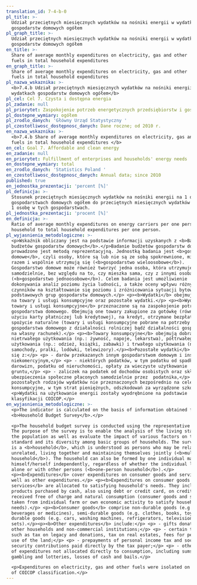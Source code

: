 ```yaml
---
translation_id: 7-4-b-0
pl_title: >-
  Udział przeciętnych miesięcznych wydatków na nośniki energii w wydatkach
  gospodarstw domowych ogółem
pl_graph_title: >-
  Udział przeciętnych miesięcznych wydatków na nośniki energii w wydatkach
  gospodarstw domowych ogółem
en_title: >-
  Share of average monthly expenditures on electricity, gas and other
  fuels in total household expenditures
en_graph_title: >-
  Share of average monthly expenditures on electricity, gas and other
  fuels in total household expenditures
pl_nazwa_wskaznika: >-
  <b>7.4.b Udział przeciętnych miesięcznych wydatków na nośniki energii w
  wydatkach gospodarstw domowych ogółem</b>
pl_cel: Cel 7. Czysta i dostępna energia
pl_zadanie: null
pl_priorytet: Zaspokojenie potrzeb energetycznych przedsiębiorstw i gospodarstw domowych
pl_dostepne_wymiary: ogółem
pl_zrodlo_danych: 'Główny Urząd Statystyczny '
pl_czestotliwosc_dostępnosc_danych: Dane roczne; od 2010 r.
en_nazwa_wskaznika: >-
  <b>7.4.b Share of average monthly expenditures on electricity, gas and other
  fuels in total household expenditures </b>
en_cel: Goal 7. Affordable and clean energy
en_zadanie: null
en_priorytet: Fulfillment of enterprises and households' energy needs
en_dostepne_wymiary: total
en_zrodlo_danych: 'Statistics Poland '
en_czestotliwosc_dostępnosc_danych: Annual data; since 2010
published: true
en_jednostka_prezentacji: 'percent [%]'
pl_definicja: >-
  Stosunek przeciętnych miesięcznych wydatków na nośniki energii na 1 osobę w
  gospodarstwach domowych ogółem do przeciętnych miesięcznych wydatków ogółem na
  1 osobę w tych gospodarstwach.
pl_jednostka_prezentacji: 'procent [%]'
en_definicja: >-
  Ratio of average monthly expenditures on energy carriers per one person in a
  household to total household expenditures per one person.
pl_wyjasnienia_metodologiczne: >-
  <p>Wskaźnik obliczany jest na podstawie informacji uzyskanych z <b>Badania
  budżetów gospodarstw domowych</b>.</p>Badanie budżetów gospodarstw domowych
  prowadzone jest metodą reprezentacyjną. Jednostką badania jest <b>gospodarstwo
  domowe</b>, czyli osoby, które są lub nie są ze sobą spokrewnione, mieszkają
  razem i wspólnie utrzymują się (<b>gospodarstwo wieloosobowe</b>).
  Gospodarstwo domowe może również tworzyć jedna osoba, która utrzymuje się
  samodzielnie, bez względu na to, czy mieszka sama, czy z innymi osobami
  (<b>gospodarstwo jednoosobowe</b>). Celem badania jest umożliwienie
  dokonywania analiz poziomu życia ludności, a także oceny wpływu różnych
  czynników na kształtowanie się poziomu i zróżnicowania sytuacji bytowej
  podstawowych grup gospodarstw domowych.</p> <p><b>Wydatki</b> obejmują wydatki
  na towary i usługi konsumpcyjne oraz pozostałe wydatki.</p> <p><b>Wydatki na
  towary i usługi konsumpcyjne</b> przeznaczone są na zaspokojenie potrzeb
  gospodarstwa domowego. Obejmują one towary zakupione za gotówkę (również przy
  użyciu karty płatniczej lub kredytowej), na kredyt, otrzymane bezpłatnie oraz
  spożycie naturalne (towary i usługi konsumpcyjne pobrane na potrzeby
  gospodarstwa domowego z działalności rolniczej bądź działalności gospodarczej
  na własny rachunek).</p> <p><b>Towary konsumpcyjne</b> obejmują dobra
  nietrwałego użytkowania (np.: żywność, napoje, lekarstwa), półtrwałego
  użytkowania (np.: odzież, książki, zabawki) i trwałego użytkowania (np.:
  samochody, pralki, lodówki, telewizory).</p><b>Pozostałe wydatki</b> składają
  się z:</p> <p> - darów przekazanych innym gospodarstwom domowym i instytucjom
  niekomercyjnym,</p> <p> - niektórych podatków, w tym podatku od spadków i
  darowizn, podatku od nieruchomości, opłaty za wieczyste użytkowanie
  gruntu,</p> <p> - zaliczek na podatek od dochodów osobistych oraz składek na
  ubezpieczenia społeczne płaconych samodzielnie przez  podatnika,</p> <p> -
  pozostałych rodzajów wydatków nie przeznaczonych bezpośrednio na cele
  konsumpcyjne, w tym strat pieniężnych, odszkodowań za wyrządzone szkody.</p>
  <p>Wydatki na użytkowanie energii zostały wyodrębnione na podstawie
  klasyfikacji COICOP.</p>
en_wyjasnienia_metodologiczne: >-
  <p>The indicator is calculated on the basis of information obtained from the
  <b>Household Budget Survey</b>.</p>

  <p>The household budget survey is conducted using the representative method.
  The purpose of the survey is to enable the analysis of the living standards of
  the population as well as evaluate the impact of various factors on the living
  standard and its diversity among basic groups of households. The survey unit
  is a <b>household</b>, which is understood as persons who may be related or
  unrelated, living together and maintaining themselves jointly (<b>multi-person
  household</b>). The household can also be formed by one individual maintaining
  himself/herself independently, regardless of whether the individual lives
  alone or with other persons (<b>one-person household</b>).</p>
  <p><b>Expenditures</b> cover expenditures on consumer goods and services as
  well as other expenditures.</p> <p><b>Expenditures on consumer goods and
  services</b> are allocated to satisfying household's needs. They include
  products purchased by cash, also using debt or credit card, on credit,
  received free of charge and natural consumption (consumer goods and services
  taken from individual farm or own economic activity to satisfy household's
  needs).</p> <p><b>Consumer goods</b> comprise non-durable goods (e.g. food,
  beverages or medicines), semi-durable goods (e.g. clothes, books, toys) and
  durable goods (e.g. cars, washing machines, refrigerators, television
  sets).</p><p><b>Other expenditures</b> include:</p> <p> - gifts donated to
  other households and non-commercial institutions;</p> <p> - certain taxes,
  such as tax on legacy and donations, tax on real estates, fees for perpetual
  use of the land;</p> <p> - prepayments of personal income tax and social
  security contributions paid directly by the tax payer;</p> <p> - other kinds
  of expenditures not allocated directly to consumption, including sums lost in
  gambling and lotteries, losses of cash and bails.</p>

  <p>Expenditures on electricity, gas and other fuels were isolated on the basis
  of COICOP classification.</p>
---
```


